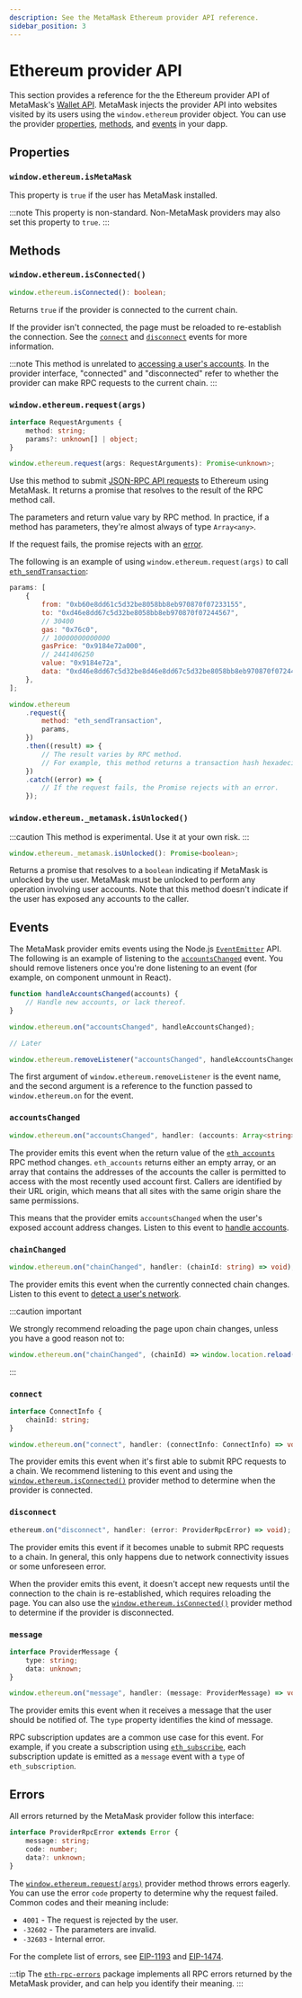 ```yaml
---
description: See the MetaMask Ethereum provider API reference.
sidebar_position: 3
---
```


# Ethereum provider API

This section provides a reference for the the Ethereum provider API of MetaMask's [Wallet API](../concepts/wallet-api.md).
MetaMask injects the provider API into websites visited by its users using the `window.ethereum` provider object.
You can use the provider [properties](#properties), [methods](#methods), and [events](#events) in your dapp.

## Properties

### `window.ethereum.isMetaMask`

This property is `true` if the user has MetaMask installed.

:::note
This property is non-standard.
Non-MetaMask providers may also set this property to `true`.
:::

## Methods

### `window.ethereum.isConnected()`

```typescript
window.ethereum.isConnected(): boolean;
```

Returns `true` if the provider is connected to the current chain.

If the provider isn't connected, the page must be reloaded to re-establish the connection.
See the [`connect`](#connect) and [`disconnect`](#disconnect) events for more information.

:::note
This method is unrelated to [accessing a user's accounts](../how-to/access-accounts.md).
In the provider interface, "connected" and "disconnected" refer to whether the provider can make RPC
requests to the current chain.
:::

### `window.ethereum.request(args)`

```typescript
interface RequestArguments {
    method: string;
    params?: unknown[] | object;
}

window.ethereum.request(args: RequestArguments): Promise<unknown>;
```

Use this method to submit [JSON-RPC API requests](/wallet/reference/json-rpc-api) to Ethereum using MetaMask.
It returns a promise that resolves to the result of the RPC method call.

The parameters and return value vary by RPC method.
In practice, if a method has parameters, they're almost always of type `Array<any>`.

If the request fails, the promise rejects with an [error](#errors).

The following is an example of using `window.ethereum.request(args)` to call
[`eth_sendTransaction`](/wallet/reference/eth_sendTransaction):

```javascript
params: [
    {
        from: "0xb60e8dd61c5d32be8058bb8eb970870f07233155",
        to: "0xd46e8dd67c5d32be8058bb8eb970870f07244567",
        // 30400
        gas: "0x76c0",
        // 10000000000000
        gasPrice: "0x9184e72a000",
        // 2441406250
        value: "0x9184e72a",
        data: "0xd46e8dd67c5d32be8d46e8dd67c5d32be8058bb8eb970870f072445675058bb8eb970870f072445675",
    },
];

window.ethereum
    .request({
        method: "eth_sendTransaction",
        params,
    })
    .then((result) => {
        // The result varies by RPC method.
        // For example, this method returns a transaction hash hexadecimal string upon success.
    })
    .catch((error) => {
        // If the request fails, the Promise rejects with an error.
    });
```

### `window.ethereum._metamask.isUnlocked()`

:::caution
This method is experimental.
Use it at your own risk.
:::

```typescript
window.ethereum._metamask.isUnlocked(): Promise<boolean>;
```

Returns a promise that resolves to a `boolean` indicating if MetaMask is unlocked by the user.
MetaMask must be unlocked to perform any operation involving user accounts.
Note that this method doesn't indicate if the user has exposed any accounts to the caller.

## Events

The MetaMask provider emits events using the Node.js
[`EventEmitter`](https://nodejs.org/api/events.html) API.
The following is an example of listening to the [`accountsChanged`](#accountschanged) event.
You should remove listeners once you're done listening to an event (for example, on component
unmount in React).

```javascript
function handleAccountsChanged(accounts) {
    // Handle new accounts, or lack thereof.
}

window.ethereum.on("accountsChanged", handleAccountsChanged);

// Later

window.ethereum.removeListener("accountsChanged", handleAccountsChanged);
```

The first argument of `window.ethereum.removeListener` is the event name, and the second argument is
a reference to the function passed to `window.ethereum.on` for the event.

### `accountsChanged`

```typescript
window.ethereum.on("accountsChanged", handler: (accounts: Array<string>) => void);
```

The provider emits this event when the return value of the
[`eth_accounts`](/wallet/reference/eth_accounts) RPC
method changes.
`eth_accounts` returns either an empty array, or an array that contains the addresses of the accounts
the caller is permitted to access with the most recently used account first.
Callers are identified by their URL origin, which means that all sites with the same origin share
the same permissions.

This means that the provider emits `accountsChanged` when the user's exposed account address changes.
Listen to this event to [handle accounts](../how-to/access-accounts.md#handle-accounts).

### `chainChanged`

```typescript
window.ethereum.on("chainChanged", handler: (chainId: string) => void);
```

The provider emits this event when the currently connected chain changes.
Listen to this event to [detect a user's network](../how-to/detect-network.md).

:::caution important

We strongly recommend reloading the page upon chain changes, unless you have a good reason not to:

```javascript
window.ethereum.on("chainChanged", (chainId) => window.location.reload());
```

:::

### `connect`

```typescript
interface ConnectInfo {
    chainId: string;
}

window.ethereum.on("connect", handler: (connectInfo: ConnectInfo) => void);
```

The provider emits this event when it's first able to submit RPC requests to a chain.
We recommend listening to this event and using the
[`window.ethereum.isConnected()`](#windowethereumisconnected) provider method to determine when
the provider is connected.

### `disconnect`

```typescript
ethereum.on("disconnect", handler: (error: ProviderRpcError) => void);
```

The provider emits this event if it becomes unable to submit RPC requests to a chain.
In general, this only happens due to network connectivity issues or some unforeseen error.

When the provider emits this event, it doesn't accept new requests until the connection to the chain
is re-established, which requires reloading the page.
You can also use the [`window.ethereum.isConnected()`](#windowethereumisconnected) provider method
to determine if the provider is disconnected.

### `message`

```typescript
interface ProviderMessage {
    type: string;
    data: unknown;
}

window.ethereum.on("message", handler: (message: ProviderMessage) => void);
```

The provider emits this event when it receives a message that the user should be notified of.
The `type` property identifies the kind of message.

RPC subscription updates are a common use case for this event.
For example, if you create a subscription using
[`eth_subscribe`](/wallet/reference/eth_subscribe), each
subscription update is emitted as a `message` event with a `type` of `eth_subscription`.

## Errors

All errors returned by the MetaMask provider follow this interface:

```typescript
interface ProviderRpcError extends Error {
    message: string;
    code: number;
    data?: unknown;
}
```

The [`window.ethereum.request(args)`](#windowethereumrequestargs) provider method throws errors
eagerly.
You can use the error `code` property to determine why the request failed.
Common codes and their meaning include:

- `4001` - The request is rejected by the user.
- `-32602` - The parameters are invalid.
- `-32603` - Internal error.

For the complete list of errors, see [EIP-1193](https://eips.ethereum.org/EIPS/eip-1193#provider-errors)
and [EIP-1474](https://eips.ethereum.org/EIPS/eip-1474#error-codes).

:::tip
The [`eth-rpc-errors`](https://npmjs.com/package/eth-rpc-errors) package implements all RPC errors
returned by the MetaMask provider, and can help you identify their meaning.
:::
